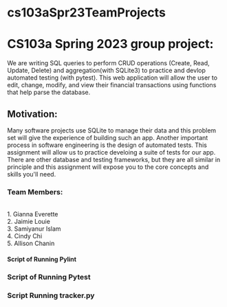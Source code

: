 
# cs103aSpr23TeamProjects
# CS103a Spring 2023 group project:
We are writing SQL queries to perform CRUD operations (Create, Read, Update, Delete) and aggregation(with SQLite3) to practice and devlop automated testing (with pytest). This web application will allow the user to edit, change, modify, and view their financial transactions using functions that help parse the database.

## Motivation: 
Many software projects use SQLite to manage their data and this problem set will give the experience of building such an app.  Another important process in software engineering is the design of automated tests.  This assignment will allow us to practice develoing a suite of tests for our app. There are other database and testing frameworks, but they are all similar in principle and this assignment will expose you to the core concepts and skills you'll need.

### Team Members: 
<br>1. Gianna Everette 
<br>2. Jaimie Louie
<br>3. Samiyanur Islam
<br>4. Cindy Chi
<br/>5. Allison Chanin

#### Script of Running Pylint

### Script of Running Pytest

### Script Running tracker.py
